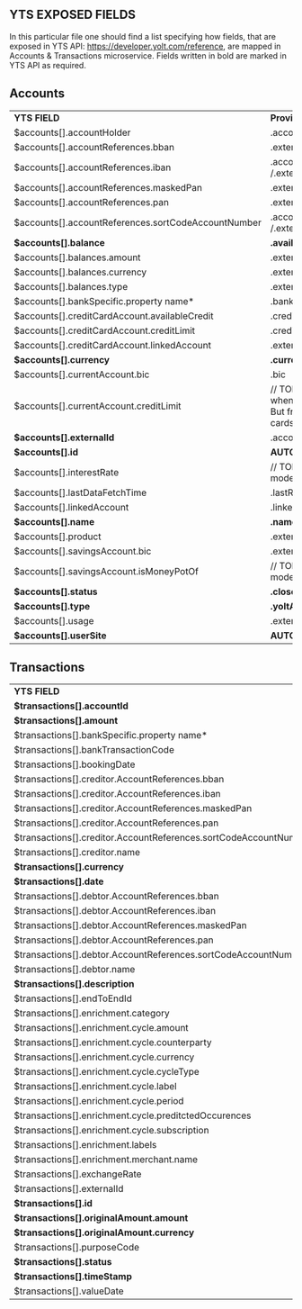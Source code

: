 ## YTS EXPOSED FIELDS

In this particular file one should find a list specifying how fields, that are exposed in YTS API: https://developer.yolt.com/reference, are
mapped in Accounts & Transactions microservice. Fields written in bold are marked in YTS API as required.
## Accounts


|   |   |
|---|---|
|     **YTS FIELD**                                      |      **ProviderAccountDTO**    |
|    $accounts[].accountHolder                           | .accountNumber.holderName      |
|    $accounts[].accountReferences.bban	                 | .extendedAccount.accountReferences.value |
|    $accounts[].accountReferences.iban	                 | .accountNumber.identification /.extendedAccount.accountReferences.value|
|    $accounts[].accountReferences.maskedPan             | .extendedAccount.accountReferences.value |
|    $accounts[].accountReferences.pan	                 | .extendedAccount.accountReferences.value |
|    $accounts[].accountReferences.sortCodeAccountNumber | .accountNumber.identification /.extendedAccount.accountReferences.value|
|    **$accounts[].balance**	                         | **.availableBalance / currentBalance**  |
|    $accounts[].balances.amount	                     | .extendedAccount.balances.balanceAmount |
|    $accounts[].balances.currency	                     | .extendedAccount.balances.currency   |
|    $accounts[].balances.type	                         | .extendedAccount.balances.balanceType |
|    $accounts[].bankSpecific.property name*	         | .bankSpecific |
|    $accounts[].creditCardAccount.availableCredit	     | .creditCardData.availableCreditAmount |
|    $accounts[].creditCardAccount.creditLimit	         | .creditCardData.totalCreditLineAmount |
|    $accounts[].creditCardAccount.linkedAccount	     | .extendedAccount.linkedAccount |
|    **$accounts[].currency**	                         | **.currency** |
|    $accounts[].currentAccount.bic	                     | .bic |
|    $accounts[].currentAccount.creditLimit	             | // TODO creditlimit should also be provided when we're dealing with current accounts. But from a different field compared to credit cards.    |
|    **$accounts[].externalId**	                         | .accountId   |
|    **$accounts[].id**	                                 | **AUTOGENERATED** |
|    $accounts[].interestRate	                         | // TODO: interest rate. get from provider model once they provide it    |
|    $accounts[].lastDataFetchTime	                     | .lastRefreshed   |
|    $accounts[].linkedAccount	                         | .linkedAccounts    |
|    **$accounts[].name**	                             | **.name**            |
|    $accounts[].product	                             | .extendedAccount.product    |
|    $accounts[].savingsAccount.bic	                     | .extendedAccount.bic   |
|    $accounts[].savingsAccount.isMoneyPotOf	         | // TODO ismoneypotof :')  get from provider model once they provide it.    |
|    **$accounts[].status**	                             | **.closed / extendedAccount.status**     |
|    **$accounts[].type**	                             | **.yoltAccountType**    |
|    $accounts[].usage	                                 | .extendedAccount.usage   |
|    **$accounts[].userSite**	                         |  **AUTOGENERATED** |

## Transactions
|   |   |
|---|---|
|     **YTS FIELD**                                                   |      **ProviderAccountDTO**    |
|    **$transactions[].accountId**		                              | **$accounts[].id** |
|    **$transactions[].amount**			                              | **.transactions.amount** |
|    $transactions[].bankSpecific.property name*	                  | .transactions.bankSpecific  |
|    $transactions[].bankTransactionCode	                          | .transactions.extendedTransaction.bankTransactionCode   |
|    $transactions[].bookingDate	                                  | .transactions.extendedTransaction.bookingDate    |
|    $transactions[].creditor.AccountReferences.bban	              | .transactions.extendedTransaction.creditorAccount.value    |
|    $transactions[].creditor.AccountReferences.iban	              | .transactions.extendedTransaction.creditorAccount.value     |
|    $transactions[].creditor.AccountReferences.maskedPan	          | .transactions.extendedTransaction.creditorAccount.value     |
|    $transactions[].creditor.AccountReferences.pan	                  | .transactions.extendedTransaction.creditorAccount.value    |
|    $transactions[].creditor.AccountReferences.sortCodeAccountNumber | .transactions.extendedTransaction.creditorAccount.value     |
|    $transactions[].creditor.name	                                  | .transactions.extendedTransaction.creditorName    |
|    **$transactions[].currency**		                              | **.transactions.extendedTransaction.transactionAmount.currency**    |
|    **$transactions[].date**		                                  | **.transactions.dateTime**    |
|    $transactions[].debtor.AccountReferences.bban	                  | .transactions.extendedTransaction.debtorAccount.value   |
|    $transactions[].debtor.AccountReferences.iban	                  | .transactions.extendedTransaction.debtorAccount.value     |
|    $transactions[].debtor.AccountReferences.maskedPan	              | .transactions.extendedTransaction.debtorAccount.value    |
|    $transactions[].debtor.AccountReferences.pan	                  | .transactions.extendedTransaction.debtorAccount.value     |
|    $transactions[].debtor.AccountReferences.sortCodeAccountNumber	  | .transactions.extendedTransaction.debtorAccount.value    |
|    $transactions[].debtor.name	                                  | .transactions.extendedTransaction.debtorName    |
|    **$transactions[].description**		                          | **.transactions.description**   |
|    $transactions[].endToEndId	                                      | .transactions.extendedTransaction.endToEndId    |
|    $transactions[].enrichment.category	                          |      DataScience   |
|    $transactions[].enrichment.cycle.amount	                      |      DataScience   |
|    $transactions[].enrichment.cycle.counterparty	                  |      DataScience   |
|    $transactions[].enrichment.cycle.currency	                      |      DataScience   |
|    $transactions[].enrichment.cycle.cycleType	                      |      DataScience   |
|    $transactions[].enrichment.cycle.label	                          |      DataScience   |
|    $transactions[].enrichment.cycle.period	                      |      DataScience   |
|    $transactions[].enrichment.cycle.preditctedOccurences	          |      DataScience   |
|    $transactions[].enrichment.cycle.subscription	                  |      DataScience   |
|    $transactions[].enrichment.labels	                              |      DataScience   |
|    $transactions[].enrichment.merchant.name	                      | .transactions.merchant|
|    $transactions[].exchangeRate	                                  | .transactions.extendedTransaction.exchangeRate.rateFrom    |
|    $transactions[].externalId	                                      | .transactions.externalId   |
|    **$transactions[].id**		                                      |  **AUTOGENERATED** |
|    **$transactions[].originalAmount.amount**		                  | **.transactions.extendedTransaction.originalAmount.amount**  |
|    **$transactions[].originalAmount.currency**		              | **.transactions.extendedTransaction.originalAmount.currency**|
|    $transactions[].purposeCode	                                  | .transactions.extendedTransaction.purposeCode    |
|    **$transactions[].status**		                                  | **.transactions.status**  |
|    **$transactions[].timeStamp**		                              | **.transactions.dateTime**   |
|    $transactions[].valueDate	                                      | .transactions.extendedTransaction.valueDate |


